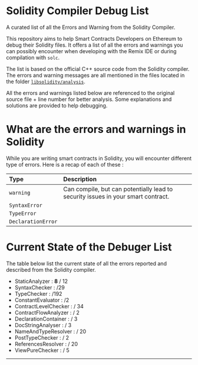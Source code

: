 # Solidity Compiler Debug List
A curated list of all the Errors and Warning from the Solidity Compiler.

This repository aims to help Smart Contracts Developers on Ethereum to debug their Solidity files. It offers a list of all the errors and warnings you can possibly encounter when developing with the Remix IDE or during compilation with `solc`.

The list is based on the official C++ source code from the Solidity compiler. The errors and warning messages are all mentioned in the files located in the folder [`libsolidity/analysis`](https://github.com/ethereum/solidity/tree/develop/libsolidity/analysis). 

All the errors and warnings listed below are referenced to the original source file + line number for better analysis. Some explanations and solutions are provided to help debugging.

# What are the errors and warnings in Solidity

While you are writing smart contracts in Solidity, you will encounter different type of errors. Here is a recap of each of these :

|Type|Description|
|:--|:---------|
|`warning`|Can compile, but can potentially lead to security issues in your smart contract.|
|`SyntaxError`||
|`TypeError`||
|`DeclarationError`||


# Current State of the Debuger List

The table below list the current state of all the errors reported and described from the Solidity compiler.

- StaticAnalyzer : **8** / 12
- SyntaxChecker : /29
- TypeChecker : /192
- ConstantEvaluator : /2
- ContractLevelChecker : / 34
- ContractFlowAnalyzer : / 2
- DeclarationContainer : / 3
- DocStringAnalyser : / 3
- NameAndTypeResolver : / 20
- PostTypeChecker : / 2
- ReferencesResolver : / 20
- ViewPureChecker : / 5

-----


